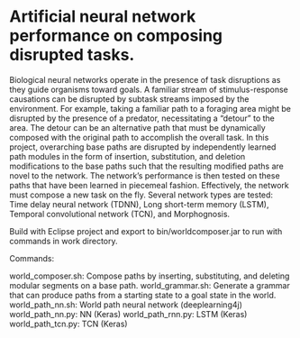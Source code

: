 # Artificial neural network performance on composing disrupted tasks.

Biological neural networks operate in the presence of task disruptions as they guide organisms toward goals. A familiar stream of stimulus-response causations can be disrupted by subtask streams imposed by the environment. For example, taking a familiar path to a foraging area might be disrupted by the presence of a predator, necessitating a “detour” to the area. The detour can be an alternative path that must be dynamically composed with the original path to accomplish the overall task. In this project, overarching base paths are disrupted by independently learned path modules in the form of insertion, substitution, and deletion modifications to the base paths such that the resulting modified paths are novel to the network. The network’s performance is then tested on these paths that have been learned in piecemeal fashion. Effectively, the network must compose a new task on the fly. Several network types are tested: Time delay neural network (TDNN), Long short-term memory (LSTM), Temporal convolutional network (TCN), and Morphognosis.

Build with Eclipse project and export to bin/worldcomposer.jar to run with commands in work directory.

Commands:

world_composer.sh: Compose paths by inserting, substituting, and deleting modular segments on a base path. 
world_grammar.sh: Generate a grammar that can produce paths from a starting state to a goal state in the world.
world_path_nn.sh: World path neural network (deeplearning4j)
world_path_nn.py: NN (Keras)
world_path_rnn.py: LSTM (Keras)
world_path_tcn.py: TCN (Keras)
